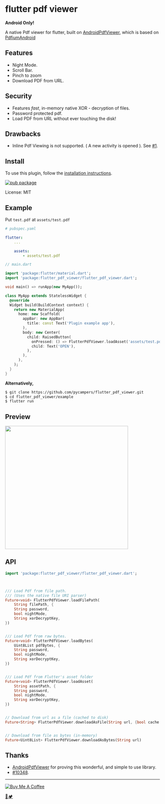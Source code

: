 # flutter pdf viewer

**Android Only!**

A native Pdf viewer for flutter, built on [AndroidPdfViewer](https://github.com/barteksc/AndroidPdfViewer), which is based on [PdfiumAndroid](https://github.com/barteksc/PdfiumAndroid)

## Features

- Night Mode.
- Scroll Bar.
- Pinch to zoom
- Download PDF from URL.

## Security

- Features *fast*, in-memory native XOR - decryption of files.
- Password protected pdf.
- Load PDF from URL without ever touching the disk!

## Drawbacks

- Inline Pdf Viewing is not supported. ( A new activity is opened ).  See [#1](https://github.com/pycampers/flutter_pdf_viewer/issues/1).

## Install

To use this plugin, follow the [installation instructions](https://pub.dartlang.org/packages/flutter_pdf_viewer#-installing-tab-).

[![pub package](https://img.shields.io/pub/v/flutter_pdf_viewer.svg)](https://pub.dartlang.org/packages/flutter_pdf_viewer)

License: MIT

## Example

Put `test.pdf` at `assets/test.pdf`

```yaml
# pubspec.yaml

flutter:
    ...

    assets:
        - assets/test.pdf
```

```dart
// main.dart

import 'package:flutter/material.dart';
import 'package:flutter_pdf_viewer/flutter_pdf_viewer.dart';

void main() => runApp(new MyApp());

class MyApp extends StatelessWidget {
  @override
  Widget build(BuildContext context) {
    return new MaterialApp(
      home: new Scaffold(
        appBar: new AppBar(
          title: const Text('Plugin example app'),
        ),
        body: new Center(
          child: RaisedButton(
            onPressed: () => FlutterPdfViewer.loadAsset('assets/test.pdf'),
            child: Text('OPEN'),
          ),
        ),
      ),
    );
  }
}
```

**Alternatively,**
```sh
$ git clone https://github.com/pycampers/flutter_pdf_viewer.git
$ cd flutter_pdf_viewer/example
$ flutter run
```

## Preview
<img src="https://i.imgur.com/Uhmk09s.png" height="400" />

## API

```dart
import 'package:flutter_pdf_viewer/flutter_pdf_viewer.dart';



/// Load Pdf from file path.
/// (Uses the native file URI parser)
Future<void> FlutterPdfViewer.loadFilePath(
    String filePath, {
    String password,
    bool nightMode,
    String xorDecryptKey,
})


/// Load Pdf from raw bytes.
Future<void> FlutterPdfViewer.loadBytes(
    Uint8List pdfBytes, {
    String password,
    bool nightMode,
    String xorDecryptKey,
})


/// Load Pdf from Flutter's asset folder
Future<void> FlutterPdfViewer.loadAsset(
    String assetPath, {
    String password,
    bool nightMode,
    String xorDecryptKey,
})


// Download from url as a file (cached to disk)
Future<String> FlutterPdfViewer.downloadAsFile(String url, {bool cache: true})


// Download from file as bytes (in-memory)
Future<Uint8List> FlutterPdfViewer.downloadAsBytes(String url)
```

## Thanks

- [AndroidPdfViewer](https://github.com/barteksc/AndroidPdfViewer) for proving this wonderful, and simple to use library.
- [#10348](https://github.com/flutter/flutter/issues/10348).



---

<a href="https://www.buymeacoffee.com/u75YezVri" target="_blank"><img src="https://www.buymeacoffee.com/assets/img/custom_images/black_img.png" alt="Buy Me A Coffee" style="height: auto !important;width: auto !important;" ></a>

[🐍🏕️](http://www.pycampers.com/)
